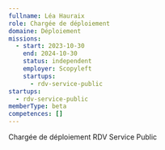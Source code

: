 ```yaml
---
fullname: Léa Hauraix
role: Chargée de déploiement
domaine: Déploiement
missions:
  - start: 2023-10-30
    end: 2024-10-30
    status: independent
    employer: Scopyleft
    startups:
      - rdv-service-public
startups:
  - rdv-service-public
memberType: beta
competences: []
---
```

Chargée de déploiement RDV Service Public